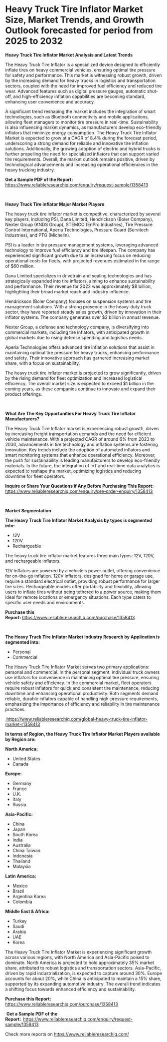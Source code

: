 <p><h1>Heavy Truck Tire Inflator Market Size, Market Trends, and Growth Outlook forecasted for period from 2025 to 2032</h1></p><p><strong>Heavy Truck Tire Inflator Market Analysis and Latest Trends</strong></p>
<p><p>The Heavy Truck Tire Inflator is a specialized device designed to efficiently inflate tires on heavy commercial vehicles, ensuring optimal tire pressure for safety and performance. This market is witnessing robust growth, driven by the increasing demand for heavy trucks in logistics and transportation sectors, coupled with the need for improved fuel efficiency and reduced tire wear. Advanced features such as digital pressure gauges, automatic shut-off, and high-efficiency inflation capabilities are becoming standard, enhancing user convenience and accuracy.</p><p>A significant trend reshaping the market includes the integration of smart technologies, such as Bluetooth connectivity and mobile applications, allowing fleet managers to monitor tire pressure in real-time. Sustainability is also influencing market dynamics, as manufacturers develop eco-friendly inflators that minimize energy consumption. The Heavy Truck Tire Inflator Market is expected to grow at a CAGR of 8.4% during the forecast period, underscoring a strong demand for reliable and innovative tire inflation solutions. Additionally, the growing adoption of electric and hybrid trucks is further propelling the need for specialized inflators that can support varied tire requirements. Overall, the market outlook remains positive, driven by technological advancements and increasing operational efficiencies in the heavy trucking industry.</p></p>
<p><strong>Get a Sample PDF of the Report:&nbsp;</strong> <a href="https://www.reliableresearchiq.com/enquiry/request-sample/1358413?utm_campaign=2638&utm_medium=2&utm_source=Github&utm_content=ia&utm_term=28022025&utm_id=heavy-truck-tire-inflator">https://www.reliableresearchiq.com/enquiry/request-sample/1358413</a></p>
<p>&nbsp;</p>
<p><strong>Heavy Truck Tire Inflator Major Market Players</strong></p>
<p><p>The heavy truck tire inflator market is competitive, characterized by several key players, including PSI, Dana Limited, Hendrickson (Boler Company), Nexter Group (KNDS Group), STEMCO (EnPro Industries), Tire Pressure Control International, Aperia Technologies, Pressure Guard (Servitech Industries), and PTG (Michelin).</p><p>PSI is a leader in tire pressure management systems, leveraging advanced technology to improve fuel efficiency and tire lifespan. The company has experienced significant growth due to an increasing focus on reducing operational costs for fleets, with projected revenues estimated in the range of $60 million.</p><p>Dana Limited specializes in drivetrain and sealing technologies and has strategically expanded into tire inflators, aiming to enhance sustainability and performance. Their revenue for 2022 was approximately $8 billion, highlighting their broad market reach and industry influence.</p><p>Hendrickson (Boler Company) focuses on suspension systems and tire management solutions. With a strong presence in the heavy-duty truck sector, they have reported steady sales growth, driven by innovation in their inflator systems. The company generates over $2 billion in annual revenue.</p><p>Nexter Group, a defense and technology company, is diversifying into commercial markets, including tire inflators, with anticipated growth in global markets due to rising defense spending and logistics needs.</p><p>Aperia Technologies offers advanced tire inflation solutions that assist in maintaining optimal tire pressure for heavy trucks, enhancing performance and safety. Their innovative approach has garnered increasing market share, with a focus on sustainability.</p><p>The heavy truck tire inflator market is projected to grow significantly, driven by the rising demand for fleet optimization and increased logistical efficiency. The overall market size is expected to exceed $1 billion in the coming years, as these companies continue to innovate and expand their product offerings.</p></p>
<p>&nbsp;</p>
<p><strong>What Are The Key Opportunities For Heavy Truck Tire Inflator Manufacturers?</strong></p>
<p><p>The Heavy Truck Tire Inflator market is experiencing robust growth, driven by increasing freight transportation demands and the need for efficient vehicle maintenance. With a projected CAGR of around 6% from 2023 to 2030, advancements in tire technology and inflation systems are fostering innovation. Key trends include the adoption of automated inflators and smart monitoring systems that enhance operational efficiency. Moreover, the push for sustainability is leading manufacturers to develop eco-friendly materials. In the future, the integration of IoT and real-time data analytics is expected to reshape the market, optimizing logistics and reducing downtime for fleet operators.</p></p>
<p><strong>Inquire or Share Your Questions If Any Before Purchasing This Report:</strong> <a href="https://www.reliableresearchiq.com/enquiry/pre-order-enquiry/1358413?utm_campaign=2638&utm_medium=2&utm_source=Github&utm_content=ia&utm_term=28022025&utm_id=heavy-truck-tire-inflator">https://www.reliableresearchiq.com/enquiry/pre-order-enquiry/1358413</a></p>
<p>&nbsp;</p>
<p><strong>Market Segmentation</strong></p>
<p><strong>The Heavy Truck Tire Inflator Market Analysis by types is segmented into:</strong></p>
<p><ul><li>12V</li><li>120V</li><li>Rechargeable</li></ul></p>
<p><p>The heavy truck tire inflator market features three main types: 12V, 120V, and rechargeable inflators. </p><p>12V inflators are powered by a vehicle's power outlet, offering convenience for on-the-go inflation. 120V inflators, designed for home or garage use, require a standard electrical outlet, providing robust performance for larger tire sizes. Rechargeable models offer portability and flexibility, allowing users to inflate tires without being tethered to a power source, making them ideal for remote locations or emergency situations. Each type caters to specific user needs and environments.</p></p>
<p><strong>Purchase this Report:&nbsp;</strong><a href="https://www.reliableresearchiq.com/purchase/1358413?utm_campaign=2638&utm_medium=2&utm_source=Github&utm_content=ia&utm_term=28022025&utm_id=heavy-truck-tire-inflator">https://www.reliableresearchiq.com/purchase/1358413</a></p>
<p>&nbsp;</p>
<p><strong>The Heavy Truck Tire Inflator Market Industry Research by Application is segmented into:</strong></p>
<p><ul><li>Personal</li><li>Commercial</li></ul></p>
<p><p>The Heavy Truck Tire Inflator Market serves two primary applications: personal and commercial. In the personal segment, individual truck owners use inflators for convenience in maintaining optimal tire pressure, ensuring vehicle safety and efficiency. In the commercial market, fleet operators require robust inflators for quick and consistent tire maintenance, reducing downtime and enhancing operational productivity. Both segments demand reliable, durable inflators capable of handling high-pressure requirements, emphasizing the importance of efficiency and reliability in tire maintenance practices.</p></p>
<p><a href="https://www.reliableresearchiq.com/global-heavy-truck-tire-inflator-market-r1358413?utm_campaign=2638&utm_medium=2&utm_source=Github&utm_content=ia&utm_term=28022025&utm_id=heavy-truck-tire-inflator">&nbsp;https://www.reliableresearchiq.com/global-heavy-truck-tire-inflator-market-r1358413</a></p>
<p><strong>In terms of Region, the Heavy Truck Tire Inflator Market Players available by Region are:</strong></p>
<p>
    <p> <strong> North America: </strong>
        <ul>
            <li>United States</li>
            <li>Canada</li>
        </ul>
        </p> 
    <p> <strong> Europe: </strong>
        <ul>
            <li>Germany</li>
            <li>France</li>
            <li>U.K.</li>
            <li>Italy</li>
            <li>Russia</li>
        </ul>
        </p> 
    <p> <strong> Asia-Pacific: </strong>
        <ul>
            <li>China</li>
            <li>Japan</li>
            <li>South Korea</li>
            <li>India</li>
            <li>Australia</li>
            <li>China Taiwan</li>
            <li>Indonesia</li>
            <li>Thailand</li>
            <li>Malaysia</li>
        </ul>
        </p> 
    <p> <strong> Latin America: </strong>
        <ul>
            <li>Mexico</li>
            <li>Brazil</li>
            <li>Argentina Korea</li>
            <li>Colombia</li>
        </ul>
        </p> 
    <p> <strong> Middle East & Africa: </strong>
        <ul>
            <li>Turkey</li>
            <li>Saudi</li>
            <li>Arabia</li>
            <li>UAE</li>
            <li>Korea</li>
        </ul>
    </p>
    </p>
<p><p>The Heavy Truck Tire Inflator Market is experiencing significant growth across various regions, with North America and Asia-Pacific poised to dominate. North America is projected to hold approximately 35% market share, attributed to robust logistics and transportation sectors. Asia-Pacific, driven by rapid industrialization, is expected to capture around 30%. Europe accounts for about 20%, while China is anticipated to maintain a 15% share, supported by its expanding automotive industry. The overall trend indicates a shifting focus towards enhanced efficiency and sustainability.</p></p>
<p><strong>Purchase this Report: </strong><a href="https://www.reliableresearchiq.com/purchase/1358413?utm_campaign=2638&utm_medium=2&utm_source=Github&utm_content=ia&utm_term=28022025&utm_id=heavy-truck-tire-inflator">https://www.reliableresearchiq.com/purchase/1358413</a></p>
<p>&nbsp;<strong>Get a Sample PDF of the Report:&nbsp;&nbsp;</strong><a href="https://www.reliableresearchiq.com/enquiry/request-sample/1358413?utm_campaign=2638&utm_medium=2&utm_source=Github&utm_content=ia&utm_term=28022025&utm_id=heavy-truck-tire-inflator">https://www.reliableresearchiq.com/enquiry/request-sample/1358413</a></p>
<p><strong></strong></p>
<p>Check more reports on <a href="https://www.reliableresearchiq.com/?utm_campaign=2638&utm_medium=2&utm_source=Github&utm_content=ia&utm_term=28022025&utm_id=heavy-truck-tire-inflator">https://www.reliableresearchiq.com/</a></p>